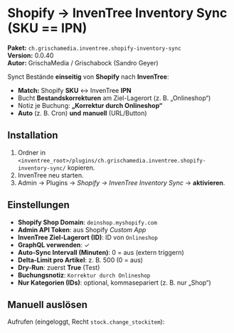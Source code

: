 # Shopify → InvenTree Inventory Sync (SKU == IPN)

**Paket:** `ch.grischamedia.inventree.shopify-inventory-sync`  
**Version:** 0.0.40  
**Autor:** GrischaMedia / Grischabock (Sandro Geyer)

Synct Bestände **einseitig** von **Shopify** nach **InvenTree**:
- **Match:** Shopify **SKU** ↔ InvenTree **IPN**
- Bucht **Bestandskorrekturen** am Ziel-Lagerort (z. B. „Onlineshop“)
- Notiz je Buchung: **„Korrektur durch Onlineshop“**
- **Auto** (z. B. Cron) **und** **manuell** (URL/Button)

## Installation
1. Ordner in `<inventree_root>/plugins/ch.grischamedia.inventree.shopify-inventory-sync/` kopieren.
2. InvenTree neu starten.
3. Admin → Plugins → *Shopify → InvenTree Inventory Sync* → **aktivieren**.

## Einstellungen
- **Shopify Shop Domain**: `deinshop.myshopify.com`
- **Admin API Token**: aus Shopify *Custom App*
- **InvenTree Ziel-Lagerort (ID)**: ID von `Onlineshop`
- **GraphQL verwenden**: ✓
- **Auto-Sync Intervall (Minuten)**: 0 = aus (extern triggern)
- **Delta-Limit pro Artikel**: z. B. 500 (0 = aus)
- **Dry-Run**: zuerst **True** (Test)
- **Buchungsnotiz**: `Korrektur durch Onlineshop`
- **Nur Kategorien (IDs)**: optional, kommasepariert (z. B. nur „Shop“)

## Manuell auslösen
Aufrufen (eingeloggt, Recht `stock.change_stockitem`):